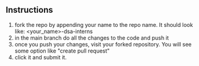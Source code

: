 ## Instructions

1. fork the repo by appending your name to the repo name. It should look like: <your_name>-dsa-interns
2. in the main branch do all the changes to the code and push it
3. once you push your changes, visit your forked repository. You will see  some option like "create pull request"
4. click it and submit it.
